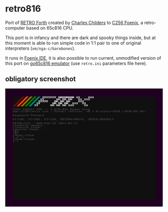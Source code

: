# retro816
Port of [RETRO Forth](http://retroforth.org/) created
by [Charles Childers](https://www.patreon.com/_crc) to 
[C256 Foenix](https://c256foenix.com/), a retro-computer
based on 65c816 CPU.

This port is in infancy and there are dark and spooky things inside,
but at this moment is able to run simple code in 1:1 pair to one of
original interpreters (`vm/nga-c/barebones`).

It runs in [Foenix IDE](https://github.com/Trinity-11/FoenixIDE), 
it is also possible to run current, unmodified version of this 
port on [go65c816 emulator](https://github.com/aniou/go65c816) 
(use `retro.ini` parameters file here).

## obligatory screenshot
![sample run](Screenshot_20210222_213209.png)  
